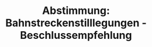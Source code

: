 ---
abstimmung:
  abstimmung: 3
  bundestagssitzung: 170
  datum: 12. Mai 2016
  legislaturperiode: 18
categories:
- Verkehr
- Infrastruktur
data:
- title: Abstimmungsergebnis 20160512_3-data.pdf
  url: /res/abstimmungsliste/20160512_3-data.pdf
- title: Abstimmungsergebnis 20160512_3_xls-data.csv
  url: /res/abstimmungsliste/csv/20160512_3_xls-data.csv
documents:
- local: /res/abstimmungsdaten/018-170-03/1808074.pdf
  title: Drucksache 18/08074.pdf
  url: http://dip21.bundestag.de/dip21/btd/18/080/1808074.pdf
- local: /res/abstimmungsdaten/018-170-03/1808362.pdf
  title: Drucksache 18/08362.pdf
  url: http://dip21.bundestag.de/dip21/btd/18/083/1808362.pdf
ergebnis:
  cdu/csu:
    enthaltung: 0
    gesamt: 310
    ja: 278
    nein: 0
    nichtabgegeben: 32
    ungueltig: 0
  die.linke:
    enthaltung: 0
    gesamt: 64
    ja: 0
    nein: 59
    nichtabgegeben: 5
    ungueltig: 0
  file: 20160512_3_xls-data.csv
  gruenen:
    enthaltung: 0
    gesamt: 63
    ja: 0
    nein: 58
    nichtabgegeben: 5
    ungueltig: 0
  spd:
    enthaltung: 2
    gesamt: 193
    ja: 175
    nein: 0
    nichtabgegeben: 16
    ungueltig: 0
layout: abstimmung
links:
- title: https://www.bundestag.de/parlament/plenum/abstimmung/abstimmung?id=396
  url: https://www.bundestag.de/parlament/plenum/abstimmung/abstimmung?id=396
- title: http://www.abgeordnetenwatch.de/hoehere_regionalisierungsmittel_fuer_den_bahnverkehr-1105-800.html
  url: http://www.abgeordnetenwatch.de/hoehere_regionalisierungsmittel_fuer_den_bahnverkehr-1105-800.html
preview: 'Deutscher Bundestag


  170. Sitzung des Deutschen Bundestages

  am Donnerstag, 12.Mai 2016


  Endgültiges Ergebnis der Namentlichen Abstimmung Nr. 3


  Beschlussempfehlung des Ausschusses für Verkehr und digitale Infrastruktur (15.

  Ausschuss)

  Antrag der Abgeordneten Sabine Leidig, Ralph Lenkert, Caren Lay, weiterer Abgeordneter

  und der Fraktion DIE LINKE.

  Drohende Streckenstilllegungen verhindern - Regionalisierungsmittel erhöhen

  Drs. 18/8074 und 18/8362


  Abgegebene Stimmen insgesamt:


  572


  Nicht abgegebene Stimmen:

  Ja-Stimmen:


  58

  453


  Nein-Stimmen:


  117


  Enthaltungen:


  2


  Ungültige:


  0


  Berlin, den 12.05.2016


  Beginn: 16:02

  Ende: 16:06

  '
tags:
- Bahn
title: 'Abstimmung: Bahnstreckenstilllegungen - Beschlussempfehlung'
---